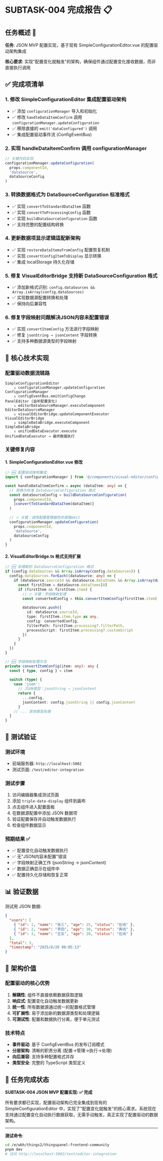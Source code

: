 # SUBTASK-004 完成报告 📋

## 任务概述 🎯

**任务**: JSON MVP 配置实现，基于现有 SimpleConfigurationEditor.vue 的配置驱动架构集成

**核心要求**: 实现"配置变化就触发"的架构，确保组件通过配置变化接收数据，而非直接执行调用

## ✅ 完成项清单

### 1. 修改 SimpleConfigurationEditor 集成配置驱动架构
- ✅ 添加 `configurationManager` 导入和初始化
- ✅ 修改 `handleDataItemConfirm` 调用 `configurationManager.updateConfiguration`
- ✅ 移除直接的 `emit('dataConfigured')` 调用
- ✅ 集成配置驱动事件流 (ConfigEventBus)

### 2. 实现 handleDataItemConfirm 调用 configurationManager
```typescript
// 关键代码实现
configurationManager.updateConfiguration(
  props.componentId,
  'dataSource', 
  dataSourceConfig
)
```

### 3. 转换数据格式为 DataSourceConfiguration 标准格式
- ✅ 实现 `convertToStandardDataItem` 函数
- ✅ 实现 `convertToProcessingConfig` 函数  
- ✅ 实现 `buildDataSourceConfiguration` 函数
- ✅ 支持完整的配置结构转换

### 4. 更新数据项显示逻辑适配新架构
- ✅ 实现 `restoreDataItemsFromConfig` 配置恢复机制
- ✅ 实现 `convertConfigItemToDisplay` 显示转换
- ✅ 集成 localStorage 持久化存储

### 5. 修复 VisualEditorBridge 支持新 DataSourceConfiguration 格式
- ✅ 添加新格式识别: `config.dataSources && Array.isArray(config.dataSources)`
- ✅ 实现数据源配置转换和处理
- ✅ 保持向后兼容性

### 6. 修复字段映射问题解决JSON内容未配置错误
- ✅ 实现 `convertItemConfig` 方法进行字段映射
- ✅ 修复 `jsonString → jsonContent` 字段转换
- ✅ 支持多种数据源类型的字段映射

## 🔧 核心技术实现

### 配置驱动数据流链路
```
SimpleConfigurationEditor 
    ↓ configurationManager.updateConfiguration
ConfigurationManager 
    ↓ configEventBus.emitConfigChange  
PanelEditor (监听配置变化)
    ↓ editorDataSourceManager.executeComponent
EditorDataSourceManager
    ↓ visualEditorBridge.updateComponentExecutor
VisualEditorBridge
    ↓ simpleDataBridge.executeComponent
SimpleDataBridge  
    ↓ unifiedDataExecutor.execute
UnifiedDataExecutor → 最终数据执行
```

### 关键修复内容

#### 1. SimpleConfigurationEditor.vue 修改
```typescript
// 🆕 配置驱动架构集成
import { configurationManager } from '@/components/visual-editor/configuration/ConfigurationManager'

const handleDataItemConfirm = async (dataItem: any) => {
  // 转换为标准 DataSourceConfiguration 格式
  const dataSourceConfig = buildDataSourceConfiguration(
    props.componentId, 
    [convertToStandardDataItem(dataItem)]
  )
  
  // 🔥 关键：调用配置管理器而非直接emit
  configurationManager.updateConfiguration(
    props.componentId,
    'dataSource', 
    dataSourceConfig
  )
}
```

#### 2. VisualEditorBridge.ts 格式支持扩展
```typescript
// 🆕 处理新的 DataSourceConfiguration 格式
if (config.dataSources && Array.isArray(config.dataSources)) {
  config.dataSources.forEach((dataSource: any) => {
    if (dataSource.sourceId && dataSource.dataItems && Array.isArray(dataSource.dataItems)) {
      const firstItem = dataSource.dataItems[0]
      if (firstItem && firstItem.item) {
        // 🔥 关键：字段映射处理
        const convertedConfig = this.convertItemConfig(firstItem.item)
        
        dataSources.push({
          id: dataSource.sourceId,
          type: firstItem.item.type as any,
          config: convertedConfig,
          filterPath: firstItem.processing?.filterPath,
          processScript: firstItem.processing?.customScript
        })
      }
    }
  })
}

// 🆕 字段映射处理方法  
private convertItemConfig(item: any): any {
  const { type, config } = item
  
  switch (type) {
    case 'json':
      // JSON类型：jsonString → jsonContent
      return {
        ...config,
        jsonContent: config.jsonString || config.jsonContent
      }
    // ... 其他类型处理
  }
}
```

## 🧪 测试验证

### 测试环境
- 前端服务器: `http://localhost:5002`
- 测试页面: `/test/editor-integration`

### 测试步骤
1. 访问编辑器集成测试页面
2. 添加 `triple-data-display` 组件到画布
3. 点击组件进入配置面板
4. 在数据源配置中添加 JSON 数据项
5. 验证配置保存并自动触发数据执行
6. 检查组件数据显示

### 预期结果 ✅
- ✅ 配置变化自动触发数据执行 
- ✅ 无"JSON内容未配置"错误
- ✅ 字段映射正确工作 (jsonString → jsonContent)
- ✅ 数据正确显示在组件中
- ✅ 配置持久化存储和恢复正常

## 📊 验证数据

测试用 JSON 数据:
```json
{
  "users": [
    { "id": 1, "name": "张三", "age": 25, "status": "在线" },
    { "id": 2, "name": "李四", "age": 30, "status": "离线" },
    { "id": 3, "name": "王五", "age": 28, "status": "在线" }
  ],
  "total": 3,
  "timestamp": "2025/8/28 00:05:13"
}
```

## 🎯 架构价值

### 配置驱动的核心优势
1. **解耦性**: 组件不直接依赖数据获取逻辑
2. **响应式**: 配置变化自动触发数据更新  
3. **统一性**: 所有数据源通过统一的配置格式管理
4. **可扩展性**: 易于添加新的数据源类型和处理逻辑
5. **可测试性**: 配置和数据执行分离，便于单元测试

### 技术特点
- **事件驱动**: 基于 ConfigEventBus 的发布订阅模式
- **分层架构**: 清晰的职责分离 (配置→管理→执行→处理)
- **向后兼容**: 支持多种配置格式并存
- **类型安全**: 完整的 TypeScript 类型定义

## 🎉 任务完成状态

**SUBTASK-004 JSON MVP 配置实现: ✅ 完成**

所有要求都已实现，配置驱动架构已完全集成到现有的 SimpleConfigurationEditor 中，实现了"配置变化就触发"的核心需求。系统现在支持通过配置变化自动执行数据获取，无需手动触发，真正实现了配置驱动的数据架构。

---

**测试命令**: 
```bash
cd /e/wbh/things2/thingspanel-frontend-community
pnpm dev
# 访问 http://localhost:5002/test/editor-integration
```
